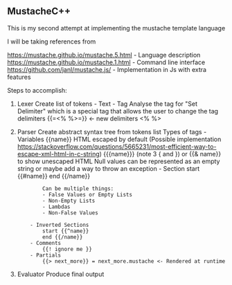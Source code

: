 **MustacheC++**
-----------
This is my second attempt at implementing the mustache template language

I will be taking references from


https://mustache.github.io/mustache.5.html - Language description
https://mustache.github.io/mustache.1.html - Command line interface
https://github.com/janl/mustache.js/ - Implementation in Js with extra features

Steps to accomplish:

 1. Lexer 
	Create list of tokens
        - Text
        - Tag Analyse the tag for "Set Delimiter" which is a special tag that allows the user to change the tag delimiters
            {{=<% %>=}} <- new delimiters <% %>

 2. Parser 
	 Create abstract syntax tree from tokens list
         Types of tags
            - Variables
                {{name}}
                HTML escaped by default (Possible implementation https://stackoverflow.com/questions/5665231/most-efficient-way-to-escape-xml-html-in-c-string)
                {{{name}}} (note 3 { and }) or {{& name}} to show unescaped HTML
                Null values can be represented as an empty string or maybe add a way to throw an exception
            - Section
                start {{#name}}
                end {{/name}}

                Can be multiple things:
                - False Values or Empty Lists
                - Non-Empty Lists
                - Lambdas
                - Non-False Values

            - Inverted Sections
                start {{^name}}
                end {{/name}}
            - Comments
                {{! ignore me }}
            - Partials
                {{> next_more}} = next_more.mustache <- Rendered at runtime

 3. Evaluator
	Produce final output


